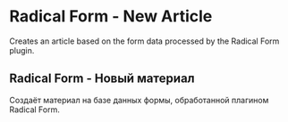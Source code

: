 # Radical Form - New Article
Creates an article based on the form data processed by the Radical Form plugin.

## Radical Form - Новый материал
Создаёт материал на базе данных формы, обработанной плагином Radical Form.
